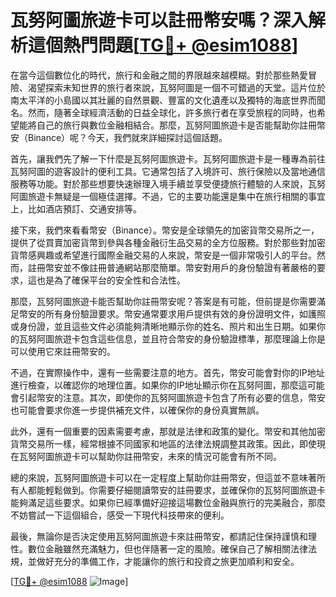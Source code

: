 # 瓦努阿圖旅遊卡可以註冊幣安嗎？深入解析這個熱門問題[[TG💪+ @esim1088](https://t.me/s/esim1088)]

在當今這個數位化的時代，旅行和金融之間的界限越來越模糊。對於那些熱愛冒險、渴望探索未知世界的旅行者來說，瓦努阿圖是一個不可錯過的天堂。這片位於南太平洋的小島國以其壯麗的自然景觀、豐富的文化遺產以及獨特的海底世界而聞名。然而，隨著全球經濟活動的日益全球化，許多旅行者在享受旅程的同時，也希望能將自己的旅行與數位金融相結合。那麼，瓦努阿圖旅遊卡是否能幫助你註冊幣安（Binance）呢？今天，我們就來詳細探討這個話題。

首先，讓我們先了解一下什麼是瓦努阿圖旅遊卡。瓦努阿圖旅遊卡是一種專為前往瓦努阿圖的遊客設計的便利工具。它通常包括了入境許可、旅行保險以及當地通信服務等功能。對於那些想要快速辦理入境手續並享受便捷旅行體驗的人來說，瓦努阿圖旅遊卡無疑是一個極佳選擇。不過，它的主要功能還是集中在旅行相關的事宜上，比如酒店預訂、交通安排等。

接下來，我們來看看幣安（Binance）。幣安是全球領先的加密貨幣交易所之一，提供了從買賣加密貨幣到參與各種金融衍生品交易的全方位服務。對於那些對加密貨幣感興趣或希望進行國際金融交易的人來說，幣安是一個非常吸引人的平台。然而，註冊幣安並不像註冊普通網站那麼簡單。幣安對用戶的身份驗證有著嚴格的要求，這也是為了確保平台的安全性和合法性。

那麼，瓦努阿圖旅遊卡能否幫助你註冊幣安呢？答案是有可能，但前提是你需要滿足幣安的所有身份驗證要求。幣安通常要求用戶提供有效的身份證明文件，如護照或身份證，並且這些文件必須能夠清晰地顯示你的姓名、照片和出生日期。如果你的瓦努阿圖旅遊卡包含這些信息，並且符合幣安的身份驗證標準，那麼理論上你是可以使用它來註冊幣安的。

不過，在實際操作中，還有一些需要注意的地方。首先，幣安可能會對你的IP地址進行檢查，以確認你的地理位置。如果你的IP地址顯示你在瓦努阿圖，那麼這可能會引起幣安的注意。其次，即使你的瓦努阿圖旅遊卡包含了所有必要的信息，幣安也可能會要求你進一步提供補充文件，以確保你的身份真實無誤。

此外，還有一個重要的因素需要考慮，那就是法律和政策的變化。幣安和其他加密貨幣交易所一樣，經常根據不同國家和地區的法律法規調整其政策。因此，即使現在瓦努阿圖旅遊卡可以幫助你註冊幣安，未來的情況可能會有所不同。

總的來說，瓦努阿圖旅遊卡可以在一定程度上幫助你註冊幣安，但這並不意味著所有人都能輕鬆做到。你需要仔細閱讀幣安的註冊要求，並確保你的瓦努阿圖旅遊卡能夠滿足這些要求。如果你已經準備好迎接這場數位金融與旅行的完美融合，那麼不妨嘗試一下這個組合，感受一下現代科技帶來的便利。

最後，無論你是否決定使用瓦努阿圖旅遊卡來註冊幣安，都請記住保持謹慎和理性。數位金融雖然充滿魅力，但也伴隨著一定的風險。確保自己了解相關法律法規，並做好充分的準備工作，才能讓你的旅行和投資之旅更加順利和安全。

[[TG💪+ @esim1088](https://t.me/s/esim1088) ![Image](https://i.postimg.cc/4NQfJmqS/Snipaste-2025-05-13-00-14-12.png)]